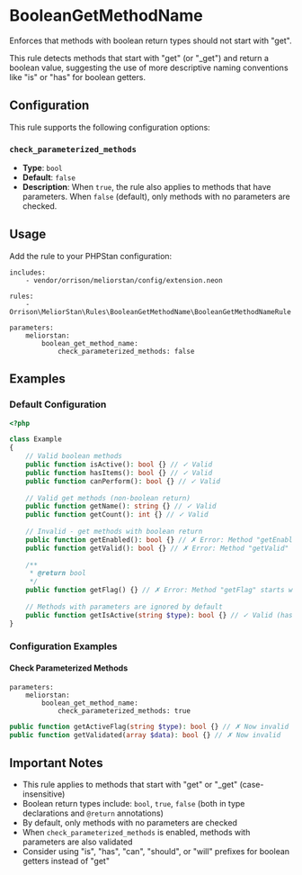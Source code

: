 # BooleanGetMethodName

Enforces that methods with boolean return types should not start with "get".

This rule detects methods that start with "get" (or "_get") and return a boolean value, suggesting the use of more descriptive naming conventions like "is" or "has" for boolean getters.

## Configuration

This rule supports the following configuration options:

### `check_parameterized_methods`
- **Type**: `bool`
- **Default**: `false`
- **Description**: When `true`, the rule also applies to methods that have parameters. When `false` (default), only methods with no parameters are checked.

## Usage

Add the rule to your PHPStan configuration:

```neon
includes:
    - vendor/orrison/meliorstan/config/extension.neon

rules:
    - Orrison\MeliorStan\Rules\BooleanGetMethodName\BooleanGetMethodNameRule

parameters:
    meliorstan:
        boolean_get_method_name:
            check_parameterized_methods: false
```

## Examples

### Default Configuration

```php
<?php

class Example
{
    // Valid boolean methods
    public function isActive(): bool {} // ✓ Valid
    public function hasItems(): bool {} // ✓ Valid
    public function canPerform(): bool {} // ✓ Valid
    
    // Valid get methods (non-boolean return)
    public function getName(): string {} // ✓ Valid
    public function getCount(): int {} // ✓ Valid
    
    // Invalid - get methods with boolean return
    public function getEnabled(): bool {} // ✗ Error: Method "getEnabled" starts with "get" and returns boolean, consider using "is" or "has" instead.
    public function getValid(): bool {} // ✗ Error: Method "getValid" starts with "get" and returns boolean, consider using "is" or "has" instead.
    
    /**
     * @return bool
     */
    public function getFlag() {} // ✗ Error: Method "getFlag" starts with "get" and returns boolean, consider using "is" or "has" instead.
    
    // Methods with parameters are ignored by default
    public function getIsActive(string $type): bool {} // ✓ Valid (has parameters)
}
```

### Configuration Examples

#### Check Parameterized Methods

```neon
parameters:
    meliorstan:
        boolean_get_method_name:
            check_parameterized_methods: true
```

```php
public function getActiveFlag(string $type): bool {} // ✗ Now invalid
public function getValidated(array $data): bool {} // ✗ Now invalid
```

## Important Notes

- This rule applies to methods that start with "get" or "_get" (case-insensitive)
- Boolean return types include: `bool`, `true`, `false` (both in type declarations and `@return` annotations)
- By default, only methods with no parameters are checked
- When `check_parameterized_methods` is enabled, methods with parameters are also validated
- Consider using "is", "has", "can", "should", or "will" prefixes for boolean getters instead of "get"
